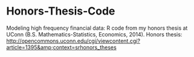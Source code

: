 # Honors-Thesis-Code
Modeling high frequency financial data: R code from my honors thesis at UConn (B.S. Mathematics-Statistics, Economics, 2014). Honors thesis: http://opencommons.uconn.edu/cgi/viewcontent.cgi?article=1395&amp;context=srhonors_theses
